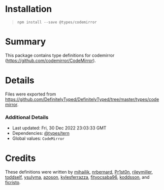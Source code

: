 # Installation
> `npm install --save @types/codemirror`

# Summary
This package contains type definitions for codemirror (https://github.com/codemirror/CodeMirror).

# Details
Files were exported from https://github.com/DefinitelyTyped/DefinitelyTyped/tree/master/types/codemirror.

### Additional Details
 * Last updated: Fri, 30 Dec 2022 23:03:33 GMT
 * Dependencies: [@types/tern](https://npmjs.com/package/@types/tern)
 * Global values: `CodeMirror`

# Credits
These definitions were written by [mihailik](https://github.com/mihailik), [nrbernard](https://github.com/nrbernard), [Pr1st0n](https://github.com/Pr1st0n), [rileymiller](https://github.com/rileymiller), [toddself](https://github.com/toddself), [ysulyma](https://github.com/ysulyma), [azoson](https://github.com/azoson), [kylesferrazza](https://github.com/kylesferrazza), [fityocsaba96](https://github.com/fityocsaba96), [koddsson](https://github.com/koddsson), and [ficristo](https://github.com/ficristo).
